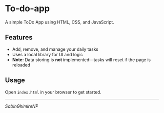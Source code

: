 
# To-do-app

A simple ToDo App using HTML, CSS, and JavaScript.

## Features

- Add, remove, and manage your daily tasks
- Uses a local library for UI and logic
- **Note:** Data storing is **not** implemented—tasks will reset if the page is reloaded

## Usage

Open `index.html` in your browser to get started.

---

_SabinGhimireNP_

